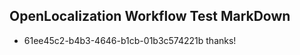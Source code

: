 ## OpenLocalization Workflow Test MarkDown
* 61ee45c2-b4b3-4646-b1cb-01b3c574221b thanks!

<!--HONumber=Jul16_HO2-->



